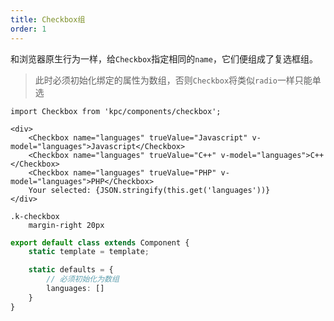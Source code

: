 ```yaml
---
title: Checkbox组
order: 1
---
```


和浏览器原生行为一样，给`Checkbox`指定相同的`name`，它们便组成了复选框组。

> 此时必须初始化绑定的属性为数组，否则`Checkbox`将类似`radio`一样只能单选

```vdt
import Checkbox from 'kpc/components/checkbox';

<div>
    <Checkbox name="languages" trueValue="Javascript" v-model="languages">Javascript</Checkbox>
    <Checkbox name="languages" trueValue="C++" v-model="languages">C++</Checkbox>
    <Checkbox name="languages" trueValue="PHP" v-model="languages">PHP</Checkbox>
    Your selected: {JSON.stringify(this.get('languages'))}
</div>
```

```styl
.k-checkbox
    margin-right 20px
```

```ts
export default class extends Component {
    static template = template;

    static defaults = {
        // 必须初始化为数组
        languages: []
    }
}
```
